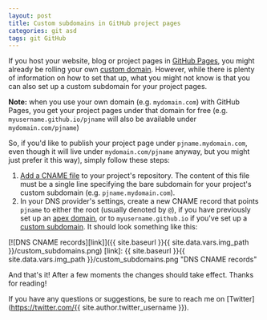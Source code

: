 ```yaml
---
layout: post
title: Custom subdomains in GitHub project pages
categories: git asd
tags: git GitHub
---
```


If you host your website, blog or project pages in [GitHub Pages](https://pages.github.com/), you might already be rolling your own [custom domain](https://help.github.com/articles/setting-up-a-custom-domain-with-github-pages/). However, while there is plenty of information on how to set that up, what you might not know is that you can also set up a custom subdomain for your project pages.

<!--more-->
<p class="message"><strong>Note:</strong> when you use your own domain (e.g. <code>mydomain.com</code>) with GitHub Pages, you get your project pages under that domain for free (e.g. <code>myusername.github.io/pjname</code> will also be available under <code>mydomain.com/pjname</code>)</p>

So, if you'd like to publish your project page under `pjname.mydomain.com`, even though it will live under `mydomain.com/pjname` anyway, but you might just prefer it this way), simply follow these steps:

1. [Add a CNAME file](https://help.github.com/articles/adding-a-cname-file-to-your-repository/) to your project's repository. The content of this file must be a single line specifying the bare subdomain for your project's custom subdomain (e.g. `pjname.mydomain.com`).
2. In your DNS provider's settings, create a new CNAME record that points `pjname` to either the root (usually denoted by `@`), if you have previously set up an [apex domain](https://help.github.com/articles/about-custom-domains-for-github-pages-sites/#apex-domains), or to `myusername.github.io` if you've set up a [custom subdomain](https://help.github.com/articles/about-custom-domains-for-github-pages-sites/#subdomains). It should look something like this:

[![DNS CNAME records][link]]({{ site.baseurl }}{{ site.data.vars.img_path }}/custom_subdomains.png)
[link]: {{ site.baseurl }}{{ site.data.vars.img_path }}/custom_subdomains.png "DNS CNAME records"

And that's it! After a few moments the changes should take effect. Thanks for reading!

If you have any questions or suggestions, be sure to reach me on [Twitter](https://twitter.com/{{ site.author.twitter_username }}).
